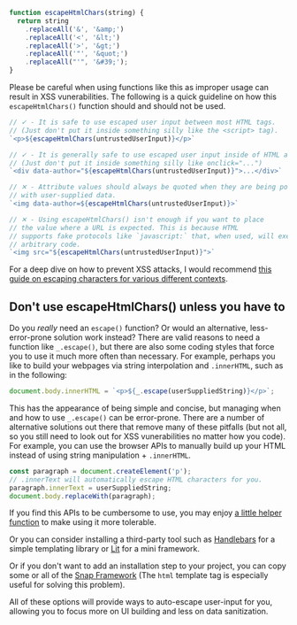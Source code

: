 ```javascript
function escapeHtmlChars(string) {
  return string
    .replaceAll('&', '&amp;')
    .replaceAll('<', '&lt;')
    .replaceAll('>', '&gt;')
    .replaceAll('"', '&quot;')
    .replaceAll("'", '&#39;');
}
```

Please be careful when using functions like this as improper usage can result in XSS vunerabilities. The following is a quick guideline on how this `escapeHtmlChars()` function should and should not be used.

```javascript
// ✓ - It is safe to use escaped user input between most HTML tags.
// (Just don't put it inside something silly like the <script> tag).
`<p>${escapeHtmlChars(untrustedUserInput)}</p>`

// ✓ - It is generally safe to use escaped user input inside of HTML attributes.
// (Just don't put it inside something silly like onclick="...")
`<div data-author="${escapeHtmlChars(untrustedUserInput)}">...</div>`

// ✕ - Attribute values should always be quoted when they are being populated
// with user-supplied data.
`<img data-author=${escapeHtmlChars(untrustedUserInput)}>`

// ✕ - Using escapeHtmlChars() isn't enough if you want to place
// the value where a URL is expected. This is because HTML
// supports fake protocols like `javascript:` that, when used, will execute
// arbitrary code.
`<img src="${escapeHtmlChars(untrustedUserInput)}">`
```

For a deep dive on how to prevent XSS attacks, I would recommend [this guide on escaping characters for various different contexts](https://cheatsheetseries.owasp.org/cheatsheets/Cross_Site_Scripting_Prevention_Cheat_Sheet.html).

## Don't use escapeHtmlChars() unless you have to

Do you _really_ need an `escape()` function? Or would an alternative, less-error-prone solution work instead? There are valid reasons to need a function like `_.escape()`, but there are also some coding styles that force you to use it much more often than necessary. For example, perhaps you like to build your webpages via string interpolation and `.innerHTML`, such as in the following:

```javascript
document.body.innerHTML = `<p>${_.escape(userSuppliedString)}</p>`;
```

This has the appearance of being simple and concise, but managing when and how to use `_.escape()` can be error-prone. There are a number of alternative solutions out there that remove many of these pitfalls (but not all, so you still need to look out for XSS vunerabilities no matter how you code). For example, you can use the browser APIs to manually build up your HTML instead of using string manipulation + `.innerHTML`.

```javascript
const paragraph = document.createElement('p');
// .innerText will automatically escape HTML characters for you.
paragraph.innerText = userSuppliedString;
document.body.replaceWith(paragraph);
```

If you find this APIs to be cumbersome to use, you may enjoy [a little helper function](#!/utils/el) to make using it more tolerable.

Or you can consider installing a third-party tool such as [Handlebars](https://handlebarsjs.com/guide/) for a simple templating library or [Lit](https://lit.dev/) for a mini framework.

Or if you don't want to add an installation step to your project, you can copy some or all of the [Snap Framework](#!/framework) (The `html` template tag is especially useful for solving this problem).

All of these options will provide ways to auto-escape user-input for you, allowing you to focus more on UI building and less on data sanitization.
